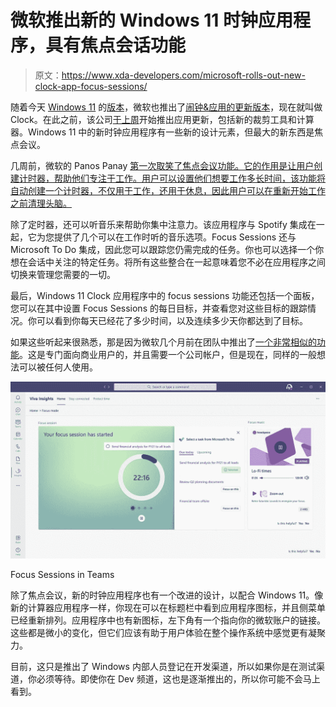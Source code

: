 # 微软推出新的 Windows 11 时钟应用程序，具有焦点会话功能

> 原文：<https://www.xda-developers.com/microsoft-rolls-out-new-clock-app-focus-sessions/>

随着今天 [Windows 11](https://www.xda-developers.com/windows-11/) 的[版本](https://www.xda-developers.com/new-windows-11-build-22000-160-without-new-paint/)，微软也推出了[闹钟&应用的更新版本](https://blogs.windows.com/windows-insider/2021/08/19/new-clock-app-for-windows-11-with-focus-sessions-rolling-out-to-windows-insiders/)，现在就叫做 Clock。在此之前，该公司[于上周](https://www.xda-developers.com/microsoft-rolls-out-new-snipping-tool-and-app-updates-for-windows-11/)开始推出应用更新，包括新的裁剪工具和计算器。Windows 11 中的新时钟应用程序有一些新的设计元素，但最大的新东西是焦点会议。

几周前，微软的 Panos Panay [第一次取笑了焦点会议功能。它的作用是让用户创建计时器，帮助他们专注于工作。用户可以设置他们想要工作多长时间，该功能将自动创建一个计时器，不仅用于工作，还用于休息，因此用户可以在重新开始工作之前清理头脑。](https://www.xda-developers.com/windows-11-focus-sessions-focus-on-specific-tasks/)

除了定时器，还可以听音乐来帮助你集中注意力。该应用程序与 Spotify 集成在一起，它为您提供了几个可以在工作时听的音乐选项。Focus Sessions 还与 Microsoft To Do 集成，因此您可以跟踪您仍需完成的任务。你也可以选择一个你想在会话中关注的特定任务。将所有这些整合在一起意味着您不必在应用程序之间切换来管理您需要的一切。

最后，Windows 11 Clock 应用程序中的 focus sessions 功能还包括一个面板，您可以在其中设置 Focus Sessions 的每日目标，并查看您对这些目标的跟踪情况。你可以看到你每天已经花了多少时间，以及连续多少天你都达到了目标。

如果这些听起来很熟悉，那是因为微软几个月前在团队中推出了[一个非常相似的功能](https://www.xda-developers.com/microsoft-teams-headspace-mindfulness/)。这是专门面向商业用户的，并且需要一个公司帐户，但是现在，同样的一般想法可以被任何人使用。

 <picture>![Headspace focus session in Teams](img/600ebb49a7122a2e873e86e4b8f359b4.png)</picture> 

Focus Sessions in Teams

除了焦点会议，新的时钟应用程序也有一个改进的设计，以配合 Windows 11。像新的计算器应用程序一样，你现在可以在标题栏中看到应用程序图标，并且侧菜单已经重新排列。应用程序中也有新图标，左下角有一个指向你的微软账户的链接。这些都是微小的变化，但它们应该有助于用户体验在整个操作系统中感觉更有凝聚力。

目前，这只是推出了 Windows 内部人员登记在开发渠道，所以如果你是在测试渠道，你必须等待。即使你在 Dev 频道，这也是逐渐推出的，所以你可能不会马上看到。